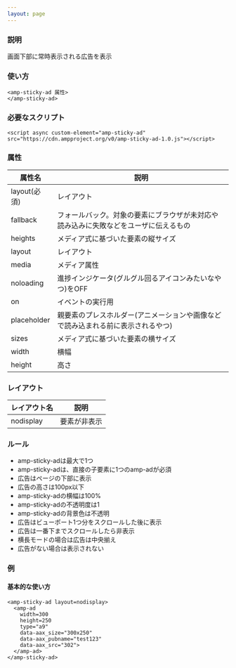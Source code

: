 ```yaml
---
layout: page
---
```


### 説明

画面下部に常時表示される広告を表示

### 使い方

    <amp-sticky-ad 属性>
    </amp-sticky-ad>

### 必要なスクリプト

    <script async custom-element="amp-sticky-ad" src="https://cdn.ampproject.org/v0/amp-sticky-ad-1.0.js"></script>

### 属性

| 属性名       | 説明                                                   |
|--------------|--------------------------------------------------------|
| layout(必須) | レイアウト                                                  |
| fallback     | フォールバック。対象の要素にブラウザが未対応や読み込みに失敗などをユーザに伝えるもの |
| heights      | メディア式に基づいた要素の縦サイズ                                 |
| layout       | レイアウト                                                  |
| media        | メディア属性                                               |
| noloading    | 進捗インジケータ(グルグル回るアイコンみたいなやつ)をOFF                      |
| on           | イベントの実行用                                            |
| placeholder  | 親要素のプレスホルダー(アニメーションや画像などで読み込まれる前に表示されるやつ)    |
| sizes        | メディア式に基づいた要素の横サイズ                                 |
| width        | 横幅                                                   |
| height       | 高さ                                                    |

### レイアウト

| レイアウト名   | 説明        |
|-----------|-----------|
| nodisplay | 要素が非表示 |

### ルール

- amp-sticky-adは最大で1つ
- amp-sticky-adは、直接の子要素に1つのamp-adが必須
- 広告はページの下部に表示
- 広告の高さは100px以下
- amp-sticky-adの横幅は100%
- amp-sticky-adの不透明度は1
- amp-sticky-adの背景色は不透明
- 広告はビューポート1つ分をスクロールした後に表示
- 広告は一番下までスクロールしたら非表示
- 横長モードの場合は広告は中央揃え
- 広告がない場合は表示されない

### 例

#### 基本的な使い方

    <amp-sticky-ad layout=nodisplay>
      <amp-ad
        width=300
        height=250
        type="a9"
        data-aax_size="300x250"
        data-aax_pubname="test123"
        data-aax_src="302">
      </amp-ad>
    </amp-sticky-ad>
